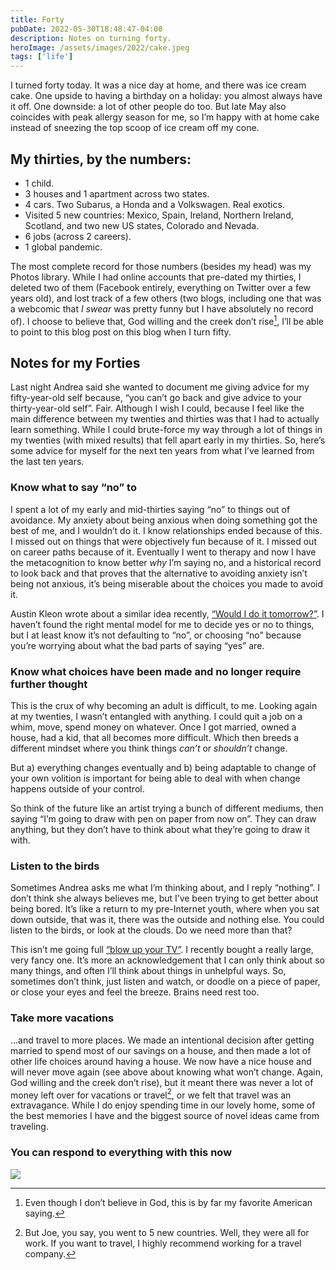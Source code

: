 ```yaml
---
title: Forty
pubDate: 2022-05-30T18:48:47-04:00
description: Notes on turning forty.
heroImage: /assets/images/2022/cake.jpeg
tags: ['life']
---
```


I turned forty today. It was a nice day at home, and there was ice cream cake. One upside to having a birthday on a holiday: you almost always have it off. One downside: a lot of other people do too. But late May also coincides with peak allergy season for me, so I’m happy with at home cake instead of sneezing the top scoop of ice cream off my cone.

## My thirties, by the numbers:
- 1 child.
- 3 houses and 1 apartment across two states.
- 4 cars. Two Subarus, a Honda and a Volkswagen. Real exotics.
- Visited 5 new countries: Mexico, Spain, Ireland, Northern Ireland, Scotland, and two new US states, Colorado and Nevada.
- 6 jobs (across 2 careers).
- 1 global pandemic.

The most complete record for those numbers (besides my head) was my Photos library. While I had online accounts that pre-dated my thirties, I deleted two of them (Facebook entirely, everything on Twitter over a few years old), and lost track of a few others (two blogs, including one that was a webcomic that _I swear_ was pretty funny but I have absolutely no record of). I choose to believe that, God willing and the creek don’t rise[^1], I’ll be able to point to this blog post on this blog when I turn fifty.

## Notes for my Forties
Last night Andrea said she wanted to document me giving advice for my fifty-year-old self because, “you can’t go back and give advice to your thirty-year-old self”. Fair. Although I wish I could, because I feel like the main difference between my twenties and thirties was that I had to actually learn something. While I could brute-force my way through a lot of things in my twenties (with mixed results) that fell apart early in my thirties. So, here’s some advice for myself for the next ten years from what I’ve learned from the last ten years.

### Know what to say “no” to
I spent a lot of my early and mid-thirties saying “no” to things out of avoidance. My anxiety about being anxious when doing something got the best of me, and I wouldn’t do it. I know relationships ended because of this. I missed out on things that were objectively fun because of it. I missed out on career paths because of it. Eventually I went to therapy and now I have the metacognition to know better _why_ I’m saying no, and a historical record to look back and that proves that the alternative to avoiding anxiety isn’t being not anxious, it’s being miserable about the choices you made to avoid it.

Austin Kleon wrote about a similar idea recently, [“Would I do it tomorrow?”](https://austinkleon.com/2022/04/27/would-i-do-it-tomorrow/). I haven’t found the right mental model for me to decide yes or no to things, but I at least know it’s not defaulting to “no”, or choosing “no” because you’re worrying about what the bad parts of saying “yes” are.

### Know what choices have been made and no longer require further thought
This is the crux of why becoming an adult is difficult, to me. Looking again at my twenties, I wasn’t entangled with anything. I could quit a job on a whim, move, spend money on whatever. Once I got married, owned a house, had a kid, that all becomes more difficult. Which then breeds a different mindset where you think things _can’t_ or _shouldn’t_ change. 

But a) everything changes eventually and b) being adaptable to change of your own volition is important for being able to deal with when change happens outside of your control.

So think of the future like an artist trying a bunch of different mediums, then saying “I’m going to draw with pen on paper from now on”. They can draw anything, but they don’t have to think about what they’re going to draw it with.

### Listen to the birds
Sometimes Andrea asks me what I’m thinking about, and I reply “nothing”. I don’t think she always believes me, but I’ve been trying to get better about being bored. It’s like a return to my pre-Internet youth, where when you sat down outside, that was it, there was the outside and nothing else. You could listen to the birds, or look at the clouds. Do we need more than that?

This isn’t me going full [“blow up your TV”](https://www.youtube.com/watch?v=BofvfVPFbiM). I recently bought a really large, very fancy one. It’s more an acknowledgement that I can only think about so many things, and often I’ll think about things in unhelpful ways. So, sometimes don’t think, just listen and watch, or doodle on a piece of paper, or close your eyes and feel the breeze. Brains need rest too.

### Take more vacations
…and travel to more places. We made an intentional decision after getting married to spend most of our savings on a house, and then made a lot of other life choices around having a house. We now have a nice house and will never move again (see above about knowing what won’t change. Again, God willing and the creek don’t rise), but it meant there was never a lot of money left over for vacations or travel[^2], or we felt that travel was an extravagance. While I do enjoy spending time in our lovely home, some of the best memories I have and the biggest source of novel ideas came from traveling. 

### You can respond to everything with this now
![](/assets/images/2022/too-old-for-this-shit.jpg)

[^1]: Even though I don’t believe in God, this is by far my favorite American saying.
[^2]: But Joe, you say, you went to 5 new countries. Well, they were all for work. If you want to travel, I highly recommend working for a travel company.